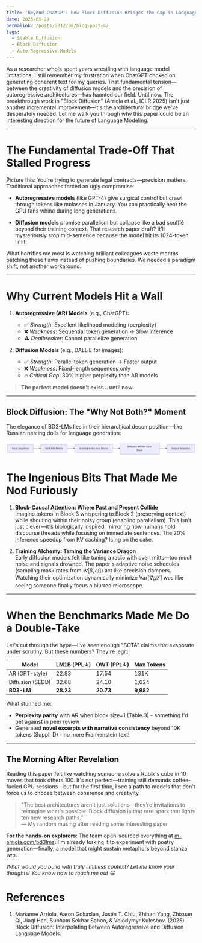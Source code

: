 ```yaml
---
title: 'Beyond ChatGPT: How Block Diffusion Bridges the Gap in Language Modeling'
date: 2025-05-29
permalink: /posts/2012/08/blog-post-4/
tags:
  - Stable Diffusion
  - Block Diffusion
  - Auto Regressive Models
---
```



As a researcher who's spent years wrestling with language model limitations, I still remember my frustration when ChatGPT choked on generating coherent text for my queries. That fundamental tension—between the creativity of diffusion models and the precision of autoregressive architectures—has haunted our field. Until now. The breakthrough work in "Block Diffusion" (Arriola et al., ICLR 2025) isn't just another incremental improvement—it's the architectural bridge we've desperately needed. Let me walk you through why this paper could be an interesting direction for the future of Language Modeling.

---

The Fundamental Trade-Off That Stalled Progress
======

Picture this: You're trying to generate legal contracts—precision matters. Traditional approaches forced an ugly compromise:

- **Autoregressive models** (like GPT-4) give surgical control but crawl through tokens like molasses in January. You can practically hear the GPU fans whine during long generations.

- **Diffusion models** promise parallelism but collapse like a bad soufflé beyond their training context. That research paper draft? It'll mysteriously stop mid-sentence because the model hit its 1024-token limit.

What horrifies me most is watching brilliant colleagues waste months patching these flaws instead of pushing boundaries. We needed a paradigm shift, not another workaround.

---

Why Current Models Hit a Wall
======

1. **Autoregressive (AR) Models** (e.g., ChatGPT):  
   - ✅ *Strength*: Excellent likelihood modeling (perplexity)  
   - ❌ *Weakness*: Sequential token generation → Slow inference  
   - ⚠️ *Dealbreaker*: Cannot parallelize generation  

2. **Diffusion Models** (e.g., DALL·E for images):  
   - ✅ *Strength*: Parallel token generation → Faster output  
   - ❌ *Weakness*: Fixed-length sequences only  
   - 🔥 *Critical Gap*: 30% higher perplexity than AR models  

> **The perfect model doesn't exist... until now.**

---
## Block Diffusion: The "Why Not Both?" Moment

The elegance of BD3-LMs lies in their hierarchical decomposition—like Russian nesting dolls for language generation:

![Architecure](/images/flowchart.png)

The Ingenious Bits That Made Me Nod Furiously
======

1. **Block-Causal Attention: Where Past and Present Collide**  
   Imagine tokens in Block 3 whispering to Block 2 (preserving context) while shouting within their noisy group (enabling parallelism). This isn't just clever—it's biologically inspired, mirroring how humans hold discourse threads while focusing on immediate sentences. The 20% inference speedup from KV caching? Icing on the cake.

2. **Training Alchemy: Taming the Variance Dragon**  
   Early diffusion models felt like tuning a radio with oven mitts—too much noise and signals drowned. The paper's adaptive noise schedules (sampling mask rates from $\mathcal{U}[\beta,\omega]$) act like precision dampers. Watching their optimization dynamically minimize $\text{Var}[\nabla_\theta\mathcal{L}]$ was like seeing someone finally focus a blurred microscope.

---

When the Benchmarks Made Me Do a Double-Take
======

Let's cut through the hype—I've seen enough "SOTA" claims that evaporate under scrutiny. But these numbers? They're legit:

| Model          | LM1B (PPL↓) | OWT (PPL↓) | Max Tokens |  
|----------------|-------------|------------|------------|  
| AR (GPT-style) | 22.83       | 17.54      | 131K       |  
| Diffusion (SEDD)| 32.68      | 24.10      | 1,024      |  
| **BD3-LM**     | **28.23**   | **20.73**  | **9,982**  |  

What stunned me:
- **Perplexity parity** with AR when block size=1 (Table 3) - something I'd bet against in peer review
- Generated **novel excerpts with narrative consistency** beyond 10K tokens (Suppl. D) - no more Frankenstein text!

---

## The Morning After Revelation

Reading this paper felt like watching someone solve a Rubik's cube in 10 moves that took others 100. It's not perfect—training still demands coffee-fueled GPU sessions—but for the first time, I see a path to models that don't force us to choose between coherence and creativity.

> "The best architectures aren't just solutions—they're invitations to reimagine what's possible. Block diffusion is that rare spark that lights ten new research paths."  
> — My random musing after reading some interesting paper

**For the hands-on explorers**: The team open-sourced everything at [m-arriola.com/bd3lms](https://m-arriola.com/bd3lms). I'm already forking it to experiment with poetry generation—finally, a model that might sustain metaphors beyond stanza two.

*What would you build with truly limitless context? Let me know your thoughts! You know how to reach me out 😃*

References
======

1. Marianne Arriola, Aaron Gokaslan, Justin T. Chiu, Zhihan Yang, Zhixuan Qi, Jiaqi Han, Subham Sekhar Sahoo, & Volodymyr Kuleshov. (2025). Block Diffusion: Interpolating Between Autoregressive and Diffusion Language Models.

